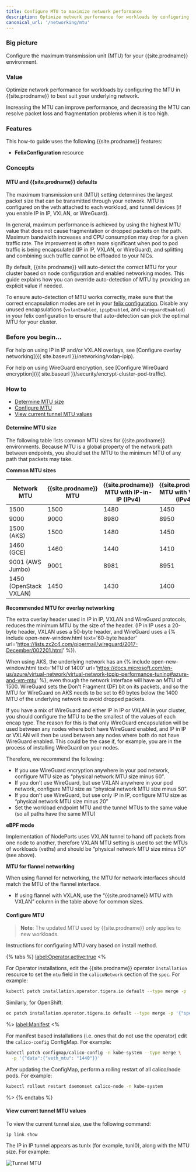 ```yaml
---
title: Configure MTU to maximize network performance
description: Optimize network performance for workloads by configuring the MTU in Calico to best suit your underlying network.
canonical_url: '/networking/mtu'
---
```


### Big picture

Configure the maximum transmission unit (MTU) for your {{site.prodname}} environment.

### Value

Optimize network performance for workloads by configuring the MTU in {{site.prodname}} to best suit your underlying network.

Increasing the MTU can improve performance, and decreasing the MTU can resolve packet loss and fragmentation problems when it is too high.

### Features

This how-to guide uses the following {{site.prodname}} features:

- **FelixConfiguration** resource

### Concepts

#### MTU and {{site.prodname}} defaults

The maximum transmission unit (MTU) setting determines the largest packet size that can be transmitted through your network. MTU is configured on the veth attached to each workload, and tunnel devices (if you enable IP in IP, VXLAN, or WireGuard).

In general, maximum performance is achieved by using the highest MTU value that does not cause fragmentation or dropped packets on the path. Maximum bandwidth increases and CPU consumption may drop for a given traffic rate.  The improvement is often more significant when pod to pod traffic is being encapsulated (IP in IP, VXLAN, or WireGuard), and splitting and combining such traffic cannot be offloaded to your NICs.

By default, {{site.prodname}} will auto-detect the correct MTU for your cluster based on node configuration and enabled networking modes. This guide explains how you can override auto-detection
of MTU by providing an explicit value if needed.

To ensure auto-detection of MTU works correctly, make sure that the correct encapsulation modes are set in your [felix configuration]({{site.baseurl}}/reference/resources/felixconfig). Disable any unused encapsulations (`vxlanEnabled`, `ipipEnabled`, and `wireguardEnabled`) in your felix configuration to ensure that auto-detection can pick the optimal MTU for your cluster.

### Before you begin...

For help on using IP in IP and/or VXLAN overlays, see [Configure overlay networking]({{ site.baseurl }}/networking/vxlan-ipip).

For help on using WireGuard encryption, see [Configure WireGuard encryption]({{ site.baseurl }}/security/encrypt-cluster-pod-traffic).

### How to

- [Determine MTU size](#determine-mtu-size)
- [Configure MTU](#configure-mtu)
- [View current tunnel MTU values](#view-current-tunnel-mtu-values)

#### Determine MTU size

The following table lists common MTU sizes for {{site.prodname}} environments. Because MTU is a global property of the network path between endpoints, you should set the MTU to the minimum MTU of any path that packets may take.

**Common MTU sizes**

| Network MTU            | {{site.prodname}} MTU | {{site.prodname}} MTU with IP-in-IP (IPv4) | {{site.prodname}} MTU with VXLAN (IPv4) | {{site.prodname}} MTU with WireGuard (IPv4) |
| ---------------------- | --------------------- | ------------------------------------------ | --------------------------------------- | ------------------------------------------- |
| 1500                   | 1500                  | 1480                                       | 1450                                    | 1440                                        |
| 9000                   | 9000                  | 8980                                       | 8950                                    | 8940                                        |
| 1500 (AKS)             | 1500                  | 1480                                       | 1450                                    | 1340                                        |
| 1460 (GCE)             | 1460                  | 1440                                       | 1410                                    | 1400                                        |
| 9001 (AWS Jumbo)       | 9001                  | 8981                                       | 8951                                    | 8941                                        |
| 1450 (OpenStack VXLAN) | 1450                  | 1430                                       | 1400                                    | 1390                                        |

**Recommended MTU for overlay networking**

The extra overlay header used in IP in IP, VXLAN and WireGuard protocols, reduces the minimum MTU by the size of the header. (IP in IP uses a 20-byte header, VXLAN uses a 50-byte header, and WireGuard uses a {% include open-new-window.html text='60-byte header' url='https://lists.zx2c4.com/pipermail/wireguard/2017-December/002201.html' %}).

When using AKS, the underlying network has an {% include open-new-window.html text='MTU of 1400' url='https://docs.microsoft.com/en-us/azure/virtual-network/virtual-network-tcpip-performance-tuning#azure-and-vm-mtu' %}, even though the network interface will have an MTU of 1500.
WireGuard sets the Don't Fragment (DF) bit on its packets, and so the MTU for WireGuard on AKS needs to be set to 60 bytes below the 1400 MTU of the underlying network to avoid dropped packets.

If you have a mix of WireGuard and either IP in IP or VXLAN in your cluster, you should configure the MTU to be the smallest of the values of each encap type. The reason for this is that only WireGuard encapsulation will be used between any nodes where both have WireGuard enabled, and IP in IP or VXLAN will then be used between any nodes where both do not have WireGuard enabled. This could be the case if, for example, you are in the process of installing WireGuard on your nodes.

Therefore, we recommend the following:

- If you use WireGuard encryption anywhere in your pod network, configure MTU size as “physical network MTU size minus 60”.
- If you don't use WireGuard, but use VXLAN anywhere in your pod network, configure MTU size as “physical network MTU size minus 50”.
- If you don't use WireGuard, but use only IP in IP, configure MTU size as “physical network MTU size minus 20”
- Set the workload endpoint MTU and the tunnel MTUs to the same value (so all paths have the same MTU)

**eBPF mode**

Implementation of NodePorts uses VXLAN tunnel to hand off packets from one node to another, therefore VXLAN MTU setting
is used to set the MTUs of workloads (veths) and should be “physical network MTU size minus 50” (see above).

**MTU for flannel networking**

When using flannel for networking, the MTU for network interfaces should match the MTU of the flannel interface.
- If using flannel with VXLAN, use the “{{site.prodname}} MTU with VXLAN” column in the table above for common sizes.

#### Configure MTU

> **Note**: The updated MTU used by {{site.prodname}} only applies to new workloads.

Instructions for configuring MTU vary based on install method.

{% tabs %}
  <label:Operator,active:true>
<%

For Operator installations, edit the {{site.prodname}} operator `Installation` resource to set the `mtu`
field in the `calicoNetwork` section of the `spec`.  For example:

```bash
kubectl patch installation.operator.tigera.io default --type merge -p '{"spec":{"calicoNetwork":{"mtu":1440}}}'
```

Similarly, for OpenShift:

```bash
oc patch installation.operator.tigera.io default --type merge -p '{"spec":{"calicoNetwork":{"mtu":1440}}}'
```
%>
  <label:Manifest>
<%

For manifest based installations (i.e. ones that do not use the operator) edit the `calico-config` ConfigMap. For example:

```bash
kubectl patch configmap/calico-config -n kube-system --type merge \
  -p '{"data":{"veth_mtu": "1440"}}'
```

After updating the ConfigMap, perform a rolling restart of all calico/node pods. For example:

```bash
kubectl rollout restart daemonset calico-node -n kube-system
```

%>
{% endtabs %}

#### View current tunnel MTU values

To view the current tunnel size, use the following command:

`ip link show`

The IP in IP tunnel appears as tunlx (for example, tunl0), along with the MTU size. For example:

![Tunnel MTU]({{site.baseurl}}/images/tunnel.png)
